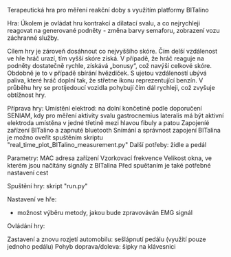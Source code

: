 Terapeutická hra pro měření reakční doby s využitím platformy BITalino

Hra:
Úkolem je ovládat hru kontrakcí a dilatací svalu, a co nejrychleji reagovat na generované podněty - změna barvy semaforu, zobrazení vozu záchranné služby.

Cílem hry je zároveň dosáhnout co nejvyššího skóre. Čím delší vzdálenost ve hře hráč urazí, tím vyšší skóre získá. V případě, že hráč reaguje na podněty dostatečně rychle, získává „bonusy“, což navýší celkové skóre. Obdobně je to v případě sbírání hvězdiček. 
S ujetou vzdáleností ubývá paliva, které hráč doplní tak, že střetne ikonu reprezentující benzín. 
V průběhu hry se protijedoucí vozidla pohybují čím dál rychleji, což zvyšuje obtížnost hry. 

Příprava hry: 
Umístění elektrod: na dolní končetině podle doporučení SENIAM, kdy pro měření aktivity svalu gastrocnemius lateralis má být aktivní elektroda umístěna v jedné třetině mezi hlavou fibuly a patou
Zapojeníé zařízení BITalino a zapnuté bluetooth
Snímání a správnost zapojení BITalina je možno oveřit spuštěním skriptu "real_time_plot_BITalino_measurement.py"
Další potřeby: židle a pedál


Parametry: 
MAC adresa zařízení
Vzorkovací frekvence
Velikost okna, ve kterém jsou načítány signály z BITalina
Před spuětaním je také potřebné nastavení cest

Spuštění hry: skript "run.py"

Nastavení ve hře:
- možnost výběru metody, jakou bude zpravováván EMG signál


Ovládání hry:

Zastavení a znovu rozjetí automobilu: sešlápnutí pedálu (využití pouze jednoho pedálu)
Pohyb doprava/doleva: šipky na klávesnici

